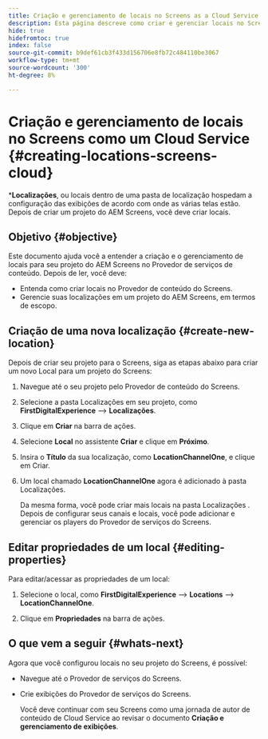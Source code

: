```yaml
---
title: Criação e gerenciamento de locais no Screens as a Cloud Service
description: Esta página descreve como criar e gerenciar locais no Screens como um Cloud Service.
hide: true
hidefromtoc: true
index: false
source-git-commit: b9def61cb3f433d156706e8fb72c484110be3067
workflow-type: tm+mt
source-wordcount: '300'
ht-degree: 8%

---
```



# Criação e gerenciamento de locais no Screens como um Cloud Service {#creating-locations-screens-cloud}

***Localizações**, ou locais dentro de uma pasta de localização hospedam a configuração das exibições de acordo com onde as várias telas estão.
Depois de criar um projeto do AEM Screens, você deve criar locais.

## Objetivo {#objective}

Este documento ajuda você a entender a criação e o gerenciamento de locais para seu projeto do AEM Screens no Provedor de serviços de conteúdo. Depois de ler, você deve:

* Entenda como criar locais no Provedor de conteúdo do Screens.
* Gerencie suas localizações em um projeto do AEM Screens, em termos de escopo.

## Criação de uma nova localização {#create-new-location}

Depois de criar seu projeto para o Screens, siga as etapas abaixo para criar um novo Local para um projeto do Screens:

1. Navegue até o seu projeto pelo Provedor de conteúdo do Screens.

1. Selecione a pasta Localizações em seu projeto, como **FirstDigitalExperience** —> **Localizações**.

1. Clique em **Criar** na barra de ações.

1. Selecione **Local** no assistente **Criar** e clique em **Próximo**.

1. Insira o **Título** da sua localização, como **LocationChannelOne**, e clique em Criar.

1. Um local chamado **LocationChannelOne** agora é adicionado à pasta Localizações.

   Da mesma forma, você pode criar mais locais na pasta Localizações . Depois de configurar seus canais e locais, você pode adicionar e gerenciar os players do Provedor de serviços do Screens.


## Editar propriedades de um local {#editing-properties}

Para editar/acessar as propriedades de um local:

1. Selecione o local, como **FirstDigitalExperience** —> **Locations** —> **LocationChannelOne**.

1. Clique em **Propriedades** na barra de ações.

## O que vem a seguir {#whats-next}

Agora que você configurou locais no seu projeto do Screens, é possível:

* Navegue até o Provedor de serviços do Screens.
* Crie exibições do Provedor de serviços do Screens.

   Você deve continuar com seu Screens como uma jornada de autor de conteúdo de Cloud Service ao revisar o documento **Criação e gerenciamento de exibições**.